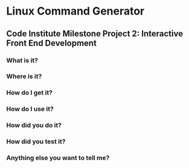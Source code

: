 # Linux Command Generator
## Code Institute Milestone Project 2: Interactive Front End Development

### What is it?

### Where is it?

### How do I get it?

### How do I use it?

### How did you do it?

### How did you test it?

### Anything else you want to tell me?